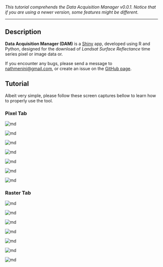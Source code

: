 

*This tutorial comprehends the Data Acquisition Manager v0.0.1. Notice that if you are using a newer version, some features might be different.*

***

## Description

**Data Acquisition Manager (DAM)** is a [Shiny](https://shiny.rstudio.com/) app, developed using R and Python, designed for the download of *Landsat Surface Reflectance* time series pixel or image data or.

If you encounter any bugs, please send a message to nathmenini@gmail.com, or create an issue on the [GitHub page](https://github.com/nathmenini/download-rsd/).

## Tutorial

Albeit very simple, please follow these screen captures bellow to learn how to
properly use the tool.

### Pixel Tab <i class="fa fa-thumb-tack"></i>

![md](./images/pixel-1.png)


![md](./images/pixel-2.png)


![md](./images/pixel-3.png)


![md](./images/pixel-4.png)


![md](./images/pixel-5.png)


![md](./images/pixel-6.png)


![md](./images/pixel-7.png)



### Raster Tab <i class="fa fa-image"></i>


![md](./images/raster-1.png)


![md](./images/raster-2.png)


![md](./images/raster-3.png)


![md](./images/raster-4.png)


![md](./images/raster-5.png)


![md](./images/raster-6.png)


![md](./images/raster-7.png)
